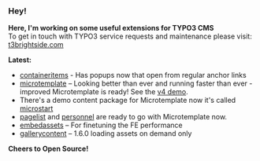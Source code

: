 ### Hey!

**Here, I'm working on some useful extensions for TYPO3 CMS**<br />To get in touch with TYPO3 service requests and maintenance please visit: [t3brightside.com](https://t3brightside.com)

**Latest:**<br />
- [containeritems](https://github.com/t3brightside/containeritems) - Has popups now that open from regular anchor links
- [microtemplate](https://github.com/t3brightside/microtemplate) – Looking better than ever and running faster than ever - improved Microtemplate is ready! See the [v4 demo](https://microtemplate.t3brightside.com).
- There's a demo content package for Microtemplate now it's called [microstart](https://github.com/t3brightside/microstart)
- [pagelist](https://github.com/t3brightside/pagelist) and [personnel](https://github.com/t3brightside/personnel) are ready to go with Microtemplate now.
- [embedassets](https://github.com/t3brightside/embedassets) – For finetuning the FE performance<br />
- [gallerycontent](https://github.com/t3brightside/gallerycontent) – 1.6.0 loading assets on demand only<br />

**Cheers to Open Source!**
